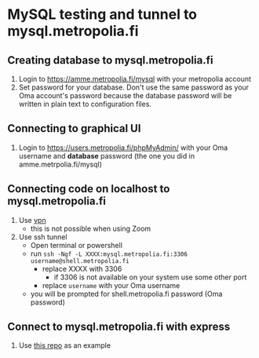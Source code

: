 # MySQL testing and tunnel to mysql.metropolia.fi

## Creating database to mysql.metropolia.fi
1. Login to https://amme.metropolia.fi/mysql with your metropolia account
1. Set password for your database. Don't use the same password as your Oma account's password because the database password will be written in plain text to configuration files.

## Connecting to graphical UI
1. Login to https://users.metropolia.fi/phpMyAdmin/ with your Oma username and **database** password (the one you did in amme.metrpolia.fi/mysql)

## Connecting code on localhost to mysql.metropolia.fi
1. Use [vpn](https://wiki.metropolia.fi/pages/viewpage.action?pageId=149652071#VPN-et%C3%A4yhteydet-VPN-apuohjelmanasennusjak%C3%A4ytt%C3%B6omissatietokoneissa)
   * this is not possible when using Zoom
1. Use ssh tunnel
   * Open terminal or powershell
   * run `ssh -Ngf -L XXXX:mysql.metropolia.fi:3306 username@shell.metropolia.fi`
      * replace XXXX with 3306
         * if 3306 is not available on your system use some other port
      * replace `username` with your Oma username
   * you will be prompted for shell.metropolia.fi password (Oma password)

## Connect to mysql.metropolia.fi with express
1. Use [this repo](https://github.com/ilkkamtk/mysql-example) as an example
